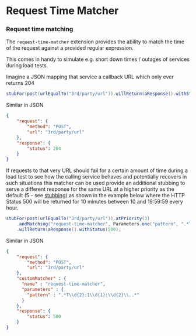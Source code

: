 # Request Time Matcher

### Request time matching

The `request-time-matcher` extension provides the ability to match the time of the request against a provided regular expression.

This comes in handy to simulate e.g. short down times / outages of services during load tests.

Imagine a JSON mapping that service a callback URL which only ever returns 204

```java
stubFor(post(urlEqualTo("3rd/party/url")).willReturn(aResponse().withStatus(204);
```
Similar in JSON
```JSON
{
    "request": {
        "method": "POST",
        "url": "3rd/party/url"
    },
    "response": {
        "status": 204
    }
}
```

If requests to that very URL should fail for a certain amount of time during a load test to see how the calling service behaves and potentially recovers in such situations this matcher can be used provide an additional stubbing to serve a different response for the same URL at a higher priority as the default (5 - see [stubbing](http://wiremock.org/docs/stubbing/)) as shown in the example below where the HTTP Status 500 will be returned for 10 minutes between 10 and 19:59:59 every hour.

```java
stubFor(post(urlEqualTo("3rd/party/url")).atPriority(3)
    .andMatching("request-time-matcher", Parameters.one("pattern", ".*T\\d{2}:1\\d{1}:\\d{2}\\..*"))
    .willReturn(aResponse().withStatus(500);
```
Similar in JSON
```JSON
{
    "request": {
        "method": "POST",
        "url": "3rd/party/url"
    },
    "customMatcher" : {
      "name" : "request-time-matcher",
      "parameters" : {
        "pattern" : ".*T\\d{2}:1\\d{1}:\\d{2}\\..*"
      }
    },
    "response": {
        "status": 500
    }
}
```
